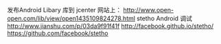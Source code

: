 发布Android Libary 库到 jcenter 网站上：
http://www.open-open.com/lib/view/open1435109824278.html
stetho Android 调试
http://www.jianshu.com/p/03da9f91f41f
http://facebook.github.io/stetho/
https://github.com/facebook/stetho
